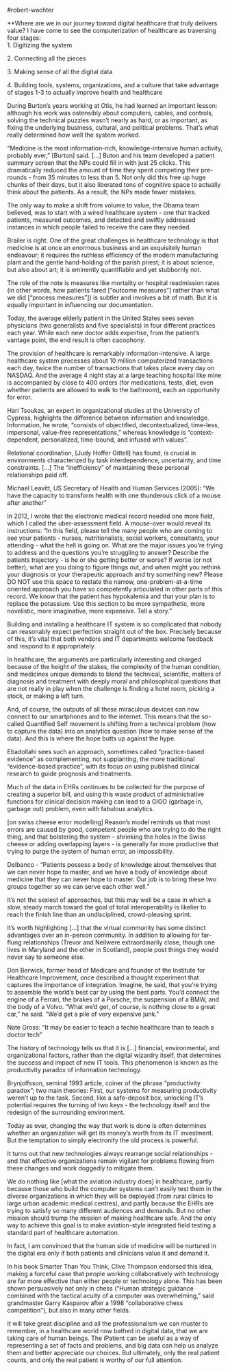 #robert-wachter

**Where are we in our journey toward digital healthcare that truly delivers value? I have come to see the computerization of healthcare as traversing four stages:  
1\. Digitizing the system

2\. Connecting all the pieces

3\. Making sense of all the digital data

4\. Building tools, systems, organizations, and a culture that take advantage of stages 1-3 to actually improve health and healthcare

  

During Burton’s years working at Otis, he had learned an important lesson: although his work was ostensibly about computers, cables, and controls, solving the technical puzzles wasn’t nearly as hard, or as important, as fixing the underlying business, cultural, and political problems. That’s what really determined how well the system worked.

  

“Medicine is the most information-rich, knowledge-intensive human activity, probably ever,” \[Burton\] said. \[...\] Buton and his team developed a patient summary screen that the NPs could fill in with just 25 clicks. This dramatically reduced the amount of time they spent competing their pre-rounds - from 35 minutes to less than 5. Not only did this free up huge chunks of their days, but it also liberated tons of cognitive space to actually think about the patients. As a result, the NPs made fewer mistakes. 

  

The only way to make a shift from volume to value, the Obama team believed, was to start with a wired healthcare system - one that tracked patients, measured outcomes, and detected and swiftly addressed instances in which people failed to receive the care they needed. 

  

Brailer is right. One of the great challenges in healthcare technology is that medicine is at once an enormous business and an exquisitely human endeavour; it requires the ruthless efficiency of the modern manufacturing plant and the gentle hand-holding of the parish priest; it is about science, but also about art; it is eminently quantifiable and yet stubbornly not. 

  

The role of the note is measures like mortality or hospital readmission rates (in other words, how patients fared \[“outcome measures”\] rather than what we did \[“process measures”\]) is subtler and involves a bit of math. But it is equally important in influencing our documentation.

  

Today, the average elderly patient in the United States sees seven physicians (two generalists and five specialists) in four different practices each year. While each new doctor adds expertise, from the patient’s vantage point, the end result is often cacophony. 

  

The provision of healthcare is remarkably information-intensive. A large healthcare system processes about 10 million computerized transactions each day, twice the number of transactions that takes place every day on NASDAQ. And the average 4 night stay at a large teaching hospital like mine is accompanied by close to 400 orders (for medications, tests, diet, even whether patients are allowed to walk to the bathroom), each an opportunity for error.

  

Hari Tsoukas, an expert in organizational studies at the University of Cypress, highlights the difference between information and knowledge. Information, he wrote, “consists of objectified, decontextualized, time-less, impersonal, value-free representations,” whereas knowledge is “context-dependent, personalized, time-bound, and infused with values”.

  

Relational coordination, \[Judy Hoffer Gittell\] has found, is crucial in environments characterized by task interdependence, uncertainty, and time constraints. \[...\] The “inefficiency” of maintaining these personal relationships paid off.

  

Michael Leavitt, US Secretary of Health and Human Services (2005): “We have the capacity to transform health with one thunderous click of a mouse after another”

  

In 2012, I wrote that the electronic medical record needed one more field, which I called the uber-assessment field. A mouse-over would reveal its instructions: “In this field, please tell the many people who are coming to see your patients - nurses, nutritionalists, social workers, consultants, your attending - what the hell is going on. What are the major issues you’re trying to address and the questions you’re struggling to answer? Describe the patients trajectory - is he or she getting better or worse? If worse (or not better), what are you doing to figure things out, and when might you rethink your diagnosis or your therapeutic approach and try something new? Please DO NOT use this space to restate the narrow, one-problem-at-a-time oriented approach you have so competently articulated in other parts of this record. We know that the patient has hypokalemia and that your plan is to replace the potassium. Use this section to be more sympathetic, more novelistic, more imaginative, more expansive. Tell a story.”

  

Building and installing a healthcare IT system is so complicated that nobody can reasonably expect perfection straight out of the box. Precisely because of this, it’s vital that both vendors and IT departments welcome feedback and respond to it appropriately. 

  

In healthcare, the arguments are particularly interesting and charged because of the height of the stakes, the complexity of the human condition, and medicines unique demands to blend the technical, scientific, matters of diagnosis and treatment with deeply moral and philosophical questions that are not really in play when the challenge is finding a hotel room, picking a stock, or making a left turn. 

  

And, of course, the outputs of all these miraculous devices can now connect to our smartphones and to the internet. This means that the so-called Quantified Self movement is shifting from a technical problem (how to capture the data) into an analytics question (how to make sense of the data). And this is where the hope butts up against the hype. 

  

Ebadollahi sees such an approach, sometimes called “practice-based evidence” as complementing, not supplanting, the more traditional “evidence-based practice”, with its focus on using published clinical research to guide prognosis and treatments. 

  

Much of the data in EHRs continues to be collected for the purpose of creating a superior bill, and using this waste product of administrative functions for clinical decision making can lead to a GIGO (garbage in, garbage out) problem, even with fabulous analytics.

  

\[on swiss cheese error modelling\] Reason’s model reminds us that most errors are caused by good, competent people who are trying to do the right thing, and that bolstering the system - shrinking the holes in the Swiss cheese or adding overlapping layers - is generally far more productive that trying to purge the system of human error, an impossibility.

  

Delbanco - “Patients possess a body of knowledge about themselves that we can never hope to master, and we have a body of knowledge about medicine that they can never hope to master. Our job is to bring these two groups together so we can serve each other well.”

  

It’s not the sexiest of approaches, but this may well be a case in which a slow, steady march toward the goal of total interoperability is likelier to reach the finish line than an undisciplined, crowd-pleasing sprint.

  

It’s worth highlighting \[...\] that the virtual community has some distinct advantages over an in-person community. In addition to allowing for far-flung relationships (Trevor and Neilwere extraordinarily close, though one lives in Maryland and the other in Scotland), people post things they would never say to someone else. 

  

Don Berwick, former head of Medicare and founder of the Institute for Healthcare Improvement, once described a thought experiment that captures the importance of integration. Imagine, he said, that you’re trying to assemble the world’s best car by using the best parts. You’d connect the engine of a Ferrari, the brakes of a Porsche, the suspension of a BMW, and the body of a Volvo. “What we’d get, of course, is nothing close to a great car,” he said. “We’d get a pile of very expensive junk.”

  

Nate Gross: “It may be easier to teach a techie healthcare than to teach a doctor tech”

  

The history of technology tells us that it is \[...\] financial, environmental, and organizational factors, rather than the digital wizardry itself, that determines the success and impact of new IT tools. This phenomenon is known as the productivity paradox of information technology. 

  

Brynjolfsson, seminal 1993 article, coiner of the phrase “productivity paradox”; two main theories: First, our systems for measuring productivity weren’t up to the task. Second, like a safe-deposit box, unlocking IT’s potential requires the turning of two keys - the technology itself and the redesign of the surrounding environment. 

  

Today as ever, changing the way that work is done is often determines whether an organization will get its money’s worth from its IT investment. But the temptation to simply electronify the old process is powerful. 

  

It turns out that new technologies always rearrange social relationships - and that effective organizations remain vigilant for problems flowing from these changes and work doggedly to mitigate them.

  

We do nothing like \[what the aviation industry does\] in healthcare, partly because those who build the computer systems can’t easily test them in the diverse organizations in which they will be deployed (from rural clinics to large urban academic medical centres), and partly because the EHRs are trying to satisfy so many different audiences and demands. But no other mission should trump the mission of making healthcare safe. And the only way to achieve this goal is to make aviation-style integrated field testing a standard part of healthcare automation. 

  

In fact, I am convinced that the human side of medicine will be nurtured in the digital era only if both patients and clinicians value it and demand it. 

  

In his book Smarter Than You Think, Clive Thompson endorsed this idea, making a forceful case that people working collaboratively with technology are far more effective than either people or technology alone. This has been shown persuasively not only in chess (“Human strategic guidance combined with the tactical acuity of a computer was overwhelming,” said grandmaster Garry Kasparov after a 1998 “collaborative chess competition”), but also in many other fields. 

  

It will take great discipline and all the professionalism we can muster to remember, in a healthcare world now bathed in digital data, that we are taking care of human beings. The iPatient can be useful as a way of representing a set of facts and problems, and big data can help us analyze them and better appreciate our choices. But ultimately, only the real patient counts, and only the real patient is worthy of our full attention.